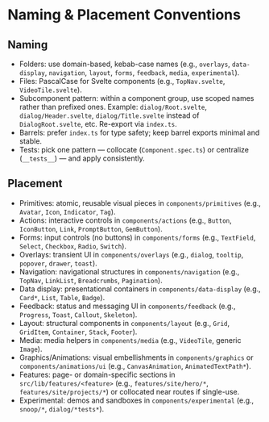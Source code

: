 # Naming & Placement Conventions

## Naming

- Folders: use domain-based, kebab-case names (e.g., `overlays`, `data-display`, `navigation`, `layout`, `forms`, `feedback`, `media`, `experimental`).
- Files: PascalCase for Svelte components (e.g., `TopNav.svelte`, `VideoTile.svelte`).
- Subcomponent pattern: within a component group, use scoped names rather than prefixed ones. Example: `dialog/Root.svelte`, `dialog/Header.svelte`, `dialog/Title.svelte` instead of `DialogRoot.svelte`, etc. Re-export via `index.ts`.
- Barrels: prefer `index.ts` for type safety; keep barrel exports minimal and stable.
- Tests: pick one pattern — collocate (`Component.spec.ts`) or centralize (`__tests__`) — and apply consistently.

## Placement

- Primitives: atomic, reusable visual pieces in `components/primitives` (e.g., `Avatar`, `Icon`, `Indicator`, `Tag`).
- Actions: interactive controls in `components/actions` (e.g., `Button`, `IconButton`, `Link`, `PromptButton`, `GemButton`).
- Forms: input controls (no buttons) in `components/forms` (e.g., `TextField`, `Select`, `Checkbox`, `Radio`, `Switch`).
- Overlays: transient UI in `components/overlays` (e.g., `dialog`, `tooltip`, `popover`, `drawer`, `toast`).
- Navigation: navigational structures in `components/navigation` (e.g., `TopNav`, `LinkList`, `Breadcrumbs`, `Pagination`).
- Data display: presentational containers in `components/data-display` (e.g., `Card*`, `List`, `Table`, `Badge`).
- Feedback: status and messaging UI in `components/feedback` (e.g., `Progress`, `Toast`, `Callout`, `Skeleton`).
- Layout: structural components in `components/layout` (e.g., `Grid`, `GridItem`, `Container`, `Stack`, `Footer`).
- Media: media helpers in `components/media` (e.g., `VideoTile`, generic `Image`).
- Graphics/Animations: visual embellishments in `components/graphics` or `components/animations/ui` (e.g., `CanvasAnimation`, `AnimatedTextPath*`).
- Features: page- or domain-specific sections in `src/lib/features/<feature>` (e.g., `features/site/hero/*`, `features/site/projects/*`) or collocated near routes if single-use.
- Experimental: demos and sandboxes in `components/experimental` (e.g., `snoop/*`, `dialog/*tests*`).
